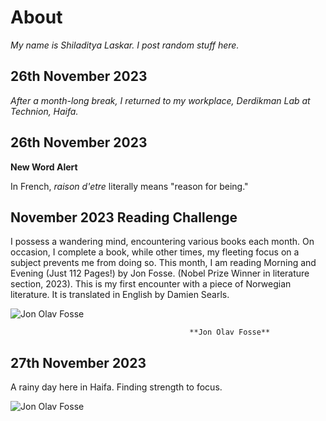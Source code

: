 # About 
*My name is Shiladitya Laskar. I post random stuff here.*

## 26th November 2023
*After a month-long break, I returned to my workplace, Derdikman Lab at Technion, Haifa.*

## 26th November 2023

**New Word Alert**

In French, *raison d'etre* literally means "reason for being."

## November 2023 Reading Challenge


I possess a wandering mind, encountering various books each month. On occasion, I complete a book, while other times, my fleeting focus on a subject prevents me from doing so.
This month, I am reading Morning and Evening (Just 112 Pages!) by Jon Fosse. (Nobel Prize Winner in literature section, 2023). This is my first encounter with a piece of Norwegian literature. It is translated in English by Damien Searls.

![Jon Olav Fosse](https://upload.wikimedia.org/wikipedia/commons/3/31/Writer_Jon_Fosse_%28cropped%29.jpg)

                                            **Jon Olav Fosse**

## 27th November 2023
A rainy day here in Haifa. Finding strength to focus.

![Jon Olav Fosse](https://lh3.googleusercontent.com/pw/ADCreHcTAtqsimZNCgs27Z7pNqhn-ho2V8OW2PIixIrtVy5R1AqrTsPUX6x6mBBGu3TYpBixw2YVjbtpA8STeCDeWFIAKabnemLN3ONci5mFaOdnSrWrR27oGiAj7BLcqxLyvK5fr0WNpBFV08uRWFz5kUqRg8r3ypKiop4g0l4o5ZQcDmznmaX_oMffY_HC_JVCAYgPTik_0sQeE__mnIC6W608MALN8giYiB1_zqIu_c7sF8vjx74gFvZ8eZKrnhvaK9YNnRpD5_x98g_8dGaBly9Nk-DGztS_-5Ok__9_H6cFy_cfNaS2ZeLYzMVpfrmtjRILZaaCPsVJ4NE-wyUpnMpdwVFuN3EGwSmh8WCg2qmCMyTUCNrPTbuKY4JfJK0zfPYNh29nyGAfmGXgNUSImLz3jfYtUfAuKnw96XZvpvnxLXTySxmawKnq6Lh1JG72qY-uKJW53bK8aSRM8OvSUf7aydmSifrHC0J1zBc_qQAaxm6_5fyVWdNzsnikiBBehnXDL-NQ8vXQjG1enFPKQFPgOPyyaw07CjuNAW39LPEJGQGlMh7DrRsdFOXlnKbH77LpC7LczRLs2tmUBI-kFght8Sg4kv6JATBmYdJWW0hnA5ULj7FALAzEBQ0jFZZFq1xoLyw6B1aXJFPUpspasyfHkvvdFS_CapSoNrpSr2RHNSEp9g-wQNeVjdEpzKkaderH2rCxk6e-hZERQWCWiO2sMQvv1DnoBEc_GZQQ3FEGS-JUKVuoQUiRWTzTtM6c4dRtZNfZZVERWVxHoaNsKzXxmOcxrfuSlrcZzQK_BR22Uwq4tBAWQw8cqEu62TWkQoagcPETCSdFH5lBp_Fz54mpNwrSVHsiPkwxmPPLK5MBfXlJ6HInPyZHBvM4sEzyGF4N8maZtBRtGtbzNxhGWE5X7ruMwZZe_l2hQp-vqO2BG5fHIidsRTOAOBqcjt-KCeIJ9weAo5i5ig=w672-h963-s-no-gm?authuser=0)
